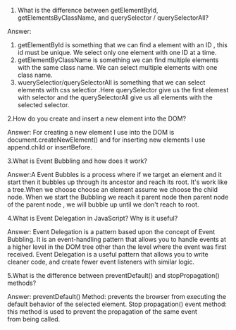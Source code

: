 1. What is the difference between getElementById, getElementsByClassName, and querySelector / querySelectorAll?

Answer:
1. getElementById is something that we can find a element with an ID , this id must be unique. We select only one element with one ID at a time.
2. getElementByClassName is something we can find multiple elements with the same class name. We can select multiple elements with one class name.
3. wuerySelectior/querySelectorAll is something that we can select elements with css selectior .Here querySelector give us the first elemest with
   selector and the querySelectorAll give us all elements with the selected selector.

2.How do you create and insert a new element into the DOM?

Answer: For creating a new element I use into the DOM is document.createNewElement() and for inserting new elements I use append.child or insertBefore.

3.What is Event Bubbling and how does it work?

Answer:A Event Bubbles is a process where if we target an element and it start then it bubbles up through its ancestor  and reach its root.
It's work like a tree.When we choose choose an element assume we choose the child node. When we start the Bubbling we reach it parent node
then parent node of the parent node , we will bubble up until we don't reach to root.

4.What is Event Delegation in JavaScript? Why is it useful?

Answer: Event Delegation is a pattern based upon the concept of Event Bubbling. It is an event-handling pattern that allows you to handle
events at a higher level in the DOM tree other than the level where the event was first received.
Event Delegation is a useful pattern that allows you to write cleaner code, and create fewer event listeners with similar logic.

5.What is the difference between preventDefault() and stopPropagation() methods?

Answer: preventDefault() Method: prevents the browser from executing the default behavior of the selected element.
Stop propagation() event method: this method is used to prevent the propagation of the same event from being called.
